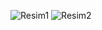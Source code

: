![Resim1](https://github.com/OyaOzcan/movieapp/assets/141520129/0e377e6a-9267-488d-930a-67d20891b6e6) ![Resim2](https://github.com/OyaOzcan/movieapp/assets/141520129/b06f66e8-1746-4172-889d-701c600cd868)
